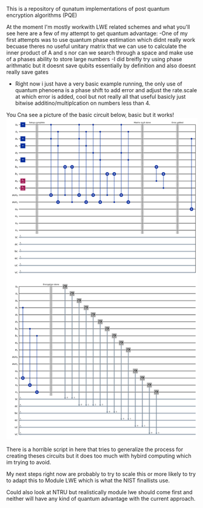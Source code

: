 This is a repository of qunatum implementations of post quantum encryption algorithms (PQE)

At the moment I'm mostly workwith LWE related schemes and what you'll see here are a few of my attempt to get quantum advantage:
-One of my first attempts was to use quantum phase estimation which didnt really work becuase theres no useful unitary matrix that we can use to calculate the inner product of A and s nor can we search through a space and make use of a phases ability to store large numbers
-I did breifly try using phase arithmatic but it doesnt save qubits essentially by definition and also doesnt really save gates
- Right now i just have a very basic example running, the only use of quantum phenoena is a phase shift to add error and adjust the rate.scale at which error is added, cool but not really all that useful basicly just bitwise additino/multiplcation on numbers less than 4.

You Cna see a picture of the basic circuit below, basic but it works!
![cirucit_image](https://github.com/Sean-Borneman/PQE/blob/main/Simple_circuit_viz/WITH-error-circuit.png)

There is a horrible script in here that tries to generalize the process for creating theses circuits but it does too much with hybird computing which im trying to avoid. 

My next steps right now are probably to try to scale this or more likely to try to adapt this to Module LWE which is what the NIST finallists use. 

Could also look at NTRU but realistically module lwe should come first and neither will have any kind of quantum advantage with the current approach.
